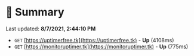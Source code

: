 # 📖 Summary
Last updated: **8/7/2021, 2:44:10 PM**

- `GET` [https://uptimerfree.tk](https://uptimerfree.tk) - **Up** (4108ms)
- `GET` [https://monitoruptimer.tk](https://monitoruptimer.tk) - **Up** (775ms)
